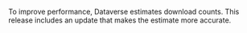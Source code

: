 To improve performance, Dataverse estimates download counts. This release includes an update that makes the estimate more accurate.
